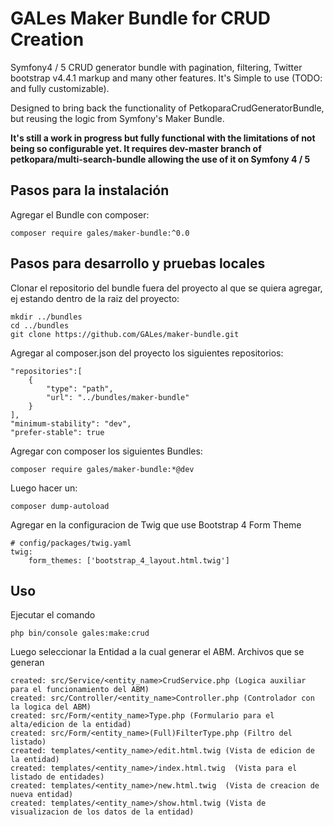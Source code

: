 # GALes Maker Bundle for CRUD Creation

Symfony4 / 5 CRUD generator bundle with pagination, filtering, Twitter bootstrap v4.4.1 markup and many other features. It's Simple to use (TODO: and fully customizable).

Designed to bring back the functionality of PetkoparaCrudGeneratorBundle, but reusing the logic from Symfony's Maker Bundle.

<b>It's still a work in progress but fully functional with the limitations of not being so configurable yet.
It requires dev-master branch of petkopara/multi-search-bundle allowing the use of it on Symfony 4 / 5</b>


## Pasos para la instalación

Agregar el Bundle con composer:

    composer require gales/maker-bundle:^0.0

## Pasos para desarrollo y pruebas locales
Clonar el repositorio del bundle fuera del proyecto al que se quiera agregar, ej estando dentro de la raiz del proyecto:

    mkdir ../bundles
    cd ../bundles
    git clone https://github.com/GALes/maker-bundle.git

Agregar al composer.json del proyecto los siguientes repositorios:

    "repositories":[
        {
            "type": "path",
            "url": "../bundles/maker-bundle"
        }
    ],
    "minimum-stability": "dev",
    "prefer-stable": true
    
Agregar con composer los siguientes Bundles:

    composer require gales/maker-bundle:*@dev

Luego hacer un:

    composer dump-autoload

Agregar en la configuracion de Twig que use Bootstrap 4 Form Theme

    # config/packages/twig.yaml
    twig:
        form_themes: ['bootstrap_4_layout.html.twig']
        
## Uso
Ejecutar el comando 

    php bin/console gales:make:crud

Luego seleccionar la Entidad a la cual generar el ABM. Archivos que se generan

    created: src/Service/<entity_name>CrudService.php (Logica auxiliar para el funcionamiento del ABM)
    created: src/Controller/<entity_name>Controller.php (Controlador con la logica del ABM)
    created: src/Form/<entity_name>Type.php (Formulario para el alta/edicion de la entidad)
    created: src/Form/<entity_name>(Full)FilterType.php (Filtro del listado)
    created: templates/<entity_name>/edit.html.twig (Vista de edicion de la entidad)
    created: templates/<entity_name>/index.html.twig  (Vista para el listado de entidades)
    created: templates/<entity_name>/new.html.twig  (Vista de creacion de nueva entidad)
    created: templates/<entity_name>/show.html.twig (Vista de visualizacion de los datos de la entidad)

